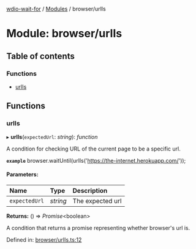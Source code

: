 [wdio-wait-for](../README.md) / [Modules](../modules.md) / browser/urlIs

# Module: browser/urlIs

## Table of contents

### Functions

- [urlIs](browser_urlis.md#urlis)

## Functions

### urlIs

▸ **urlIs**(`expectedUrl`: *string*): *function*

A condition for checking URL of the current page to be a specific url.

**`example`** 
browser.waitUntil(urlIs('https://the-internet.herokuapp.com/'));

#### Parameters:

| Name | Type | Description |
| :------ | :------ | :------ |
| `expectedUrl` | *string* | The expected url |

**Returns:** () => *Promise*<boolean\>

A condition that returns a promise
    representing whether browser's url is.

Defined in: [browser/urlIs.ts:12](https://github.com/elaichenkov/wdio-wait-for/blob/074de0f/src/browser/urlIs.ts#L12)
